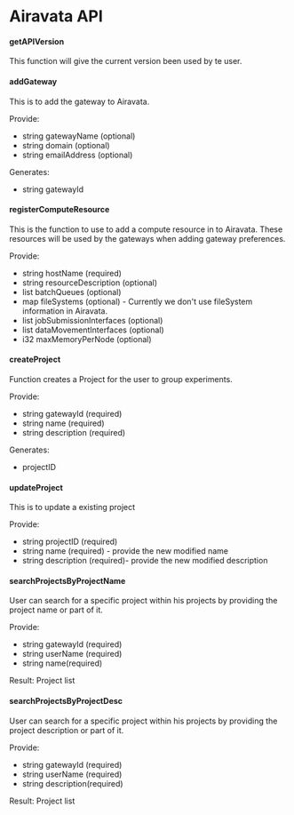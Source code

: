 # Airavata API

#### getAPIVersion
This function will give the current version been used by te user.

#### addGateway
This is to add the gateway to Airavata.

Provide:<br>
- string gatewayName	(optional)<br>
- string domain		(optional)<br>
- string emailAddress	(optional)<br>

Generates:<br>
- string gatewayId<br>

#### registerComputeResource
This is the function to use to add a compute resource in to Airavata. These resources will be used by the gateways when adding gateway preferences.

Provide:<br>
- string hostName	(required)<br>
- string resourceDescription (optional)<br>
- list<BatchQueue> batchQueues (optional)<br>
- map<fileSystems> fileSystems (optional) - Currently we don't use fileSystem information in Airavata.<br>
- list<JobSubmissionInterface> jobSubmissionInterfaces (optional)<br>
- list<DataMovementInterface> dataMovementInterfaces (optional)<br>
- i32 maxMemoryPerNode (optional)<br>	


#### createProject
Function creates a Project for the user to group experiments.

Provide:<br>
- string gatewayId	(required)<br>
- string name		(required)<br>
- string description	(required)</br>

Generates:<br>
- projectID<br>

#### updateProject
This is to update a existing project

Provide:<br>
- string projectID	(required)<br>
- string name		(required) - provide the new modified name<br>
- string description (required)- provide the new modified description<br>

#### searchProjectsByProjectName
User can search for a specific project within his projects by providing the project name or part of it.

Provide:<br>
- string gatewayId (required)<br>
- string userName	(required)<br>
- string name(required)<br>

Result:
Project list

#### searchProjectsByProjectDesc
User can search for a specific project within his projects by providing the project description or part of it.

Provide:<br>
- string gatewayId 	(required)<br>
- string userName	(required)<br>
- string description(required)<br>

Result:
Project list
